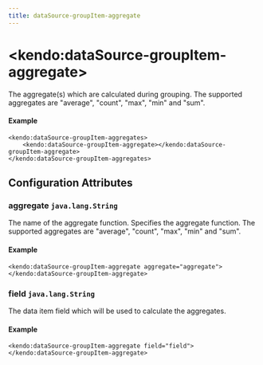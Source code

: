 ```yaml
---
title: dataSource-groupItem-aggregate
---
```


# \<kendo:dataSource-groupItem-aggregate\>

The aggregate(s) which are calculated during grouping. The supported aggregates are "average", "count", "max", "min" and "sum".

#### Example
    <kendo:dataSource-groupItem-aggregates>
        <kendo:dataSource-groupItem-aggregate></kendo:dataSource-groupItem-aggregate>
    </kendo:dataSource-groupItem-aggregates>

## Configuration Attributes

### aggregate `java.lang.String`

The name of the aggregate function. Specifies the aggregate function. The supported aggregates are "average", "count", "max", "min" and "sum".

#### Example
    <kendo:dataSource-groupItem-aggregate aggregate="aggregate">
    </kendo:dataSource-groupItem-aggregate>

### field `java.lang.String`

The data item field which will be used to calculate the aggregates.

#### Example
    <kendo:dataSource-groupItem-aggregate field="field">
    </kendo:dataSource-groupItem-aggregate>

